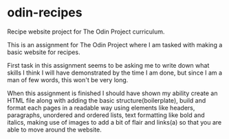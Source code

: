 # odin-recipes
Recipe website project for The Odin Project curriculum.

This is an assignment for The Odin Project where I am tasked with making a basic website for recipes.

First task in this assignment seems to be asking me to write down what skills I think I will have demonstrated by the time I am done, but since I am a man of few words, this won't be very long.

When this assignment is finished I should have shown my ability create an HTML file along with adding the basic structure(boilerplate), build and format each pages in a readable way using elements like headers, paragraphs, unordered and ordered lists, text formatting like bold and italics, making use of images to add a bit of flair and links(a) so that you are able to move around the website.
